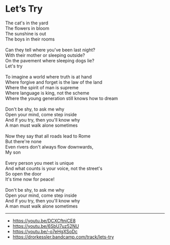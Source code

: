 # Let’s Try

The cat's in the yard\
The flowers in bloom\
The sunshine is out\
The boys in their rooms\
\
Can they tell where you've been last night?\
With their mother or sleeping outside?\
On the pavement where sleeping dogs lie?\
Let's try\
\
To imagine a world where truth is at hand\
Where forgive and forget is the law of the land\
Where the spirit of man is supreme\
Where language is king, not the scheme\
Where the young generation still knows how to dream\
\
Don't be shy, to ask me why\
Open your mind, come step inside\
And if you try, then you'll know why\
A man must walk alone sometimes\
\
Now they say that all roads lead to Rome\
But there're none\
Even rivers don't always flow downwards,\
My son\
\
Every person you meet is unique\
And what counts is your voice, not the street's\
So open the door\
It's time now for peace!\
\
Don't be shy, to ask me why\
Open your mind, come step inside\
And if you try, then you'll know why\
A man must walk alone sometimes

---
- https://youtu.be/DCXCftniCE8
- https://youtu.be/6SbU7uz52NU
- https://youtu.be/-o7eHgXSoDc
- https://drorkessler.bandcamp.com/track/lets-try
